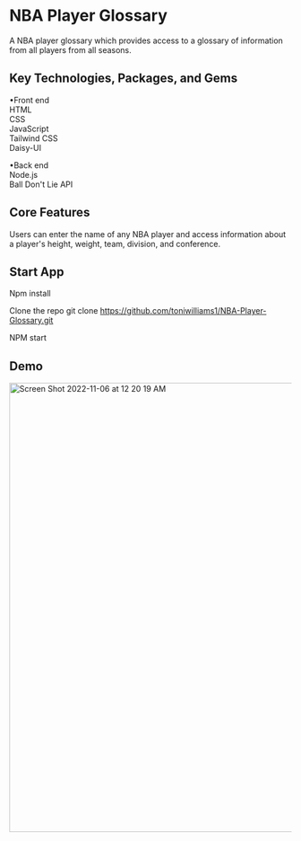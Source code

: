 # NBA Player Glossary  
 
A NBA player glossary which provides access to a glossary of information from all players from all seasons.

## Key Technologies, Packages, and Gems

•Front end <br>
HTML <br>
CSS <br>
JavaScript <br>
Tailwind CSS <br>
Daisy-UI <br>

•Back end <br>
Node.js <br>
Ball Don't Lie API

## Core Features

Users can enter the name of any NBA player and access information about a player's height, weight, team, division, and conference.
## Start App

Npm install

Clone the repo git clone https://github.com/toniwilliams1/NBA-Player-Glossary.git

NPM start

## Demo
<img width="800" alt="Screen Shot 2022-11-06 at 12 20 19 AM" src="https://user-images.githubusercontent.com/100317017/200154003-f24573ce-db07-4128-a2d3-ff25c49695d7.png">









